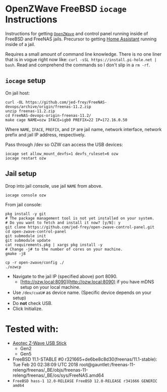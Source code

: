 # OpenZWave FreeBSD ```iocage``` Instructions

Instructions for getting [```OpenZWave```](http://www.openzwave.com/) and control panel running inside of FreeBSD and FreeNAS jails. Precursor to getting [Home Assistant](https://www.home-assistant.io/) running inside of a jail.

Requires a small amount of command line knowledge. There is no one liner that is in vogue right now like: ```curl -sSL https://install.pi-hole.net | bash```. Read and comprehend the commands so I don't slip in a ```rm -rf```.

## ```iocage``` setup

On jail host:

    curl -OL https://github.com/jed-frey/FreeNAS-devops/archive/origin/freenas-11.2.zip
    unzip freenas-11.2.zip 
    cd FreeNAS-devops-origin-freenas-11.2/
    make cage NAME=ozw IFACE=igb0 PREFIX=22 IP=172.16.0.50

Where ```NAME```, ```IFACE```, ```PREFIX```, and ```IP``` are jail name, network interface, network prefix and jail IP address, respectively.

Pass through /dev so OZW can access the USB devices:

    iocage set allow_mount_devfs=1 devfs_ruleset=6 ozw
    iocage restart ozw

## Jail setup

Drop into jail console, use jail ```NAME``` from above.

    iocage console ozw

From jail console:

    pkg install -y git
    # The package management tool is not yet installed on your system.
    # Do you want to fetch and install it now? [y/N]: y
    git clone https://github.com/jed-frey/open-zwave-control-panel.git
    cd open-zwave-control-panel
    git submodule init
    git submodule update
    cat requirements.pkg | xargs pkg install -y
    # Change -j# to the number of cores on your machine.
    gmake -j8

    cp -r open-zwave/config ./
    ./ozwcp 

- Navigate to the jail IP (specified above) port 8090.
  - [http://ozw.local:8090](http://ozw.local:8090) if you have mDNS setup on your local machine.
- Use ```/dev/cuaU#``` as device name. (Specific device depends on your setup)
- Do **not** check USB.
- Click Initialize.


# Tested with:

- [Aeotec Z-Wave USB Stick](https://aeotec.com/z-wave-usb-stick)
  - Gen2
  - Gen5
- FreeBSD 11.1-STABLE #0 r321665+de6be8c8d30(freenas/11.1-stable): Tue Feb 20 02:38:09 UTC 2018
  root@gauntlet:/freenas-11-releng/freenas/_BE/objs/freenas-11-releng/freenas/_BE/os/sys/FreeNAS.amd64 
- ```FreeBSD hass-1 12.0-RELEASE FreeBSD 12.0-RELEASE r341666 GENERIC  amd64```

